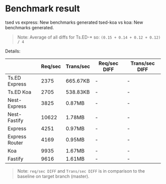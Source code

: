 # Benchmark result

tsed vs express: New benchmarks generated
tsed-koa vs koa: New benchmarks generated.

> Note: 
> Average of all diffs for Ts.ED-* so: `(0.15 + 0.14 + 0.12 + 0.12) / 4`

Details:

|                | Req/sec | Trans/sec | Req/sec DIFF | Trans/sec DIFF |
| -------------- | ------- | --------- | ------------ | -------------- |
| Ts.ED Express  | 2375    | 665.67KB  | -            | -              |
| Ts.ED Koa      | 2705    | 538.83KB  | -            | -              |
| Nest-Express   | 3825    | 0.87MB    | -            | -              |
| Nest-Fastify   | 10622   | 1.78MB    | -            | -              |
| Express        | 4251    | 0.97MB    | -            | -              |
| Express Router | 4169    | 0.95MB    | -            | -              |
| Koa            | 9935    | 1.67MB    | -            | -              |
| Fastify        | 9616    | 1.61MB    | -            | -              |

> Note:
> `req/sec DIFF` and `Trans/sec DIFF` is in comparison to the baseline on target branch (master).